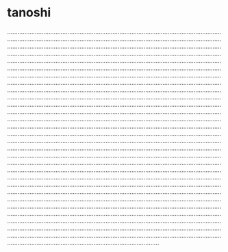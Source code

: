 # tanoshi

....................................................................................................................................................................................................................................................................................................................................................................................................................................................................................................................................................................................................................................................................................................................................................................................................................................................................................................................................................................................................................................................................................................................................................................................................................................................................................................................................................................................................................................................................................................................................................................................................................................................................................................................................................................................................................................................................................................................................................................................................................................................................................................................................................................................................................................................................................................................................................................................................................................................................................................................................................................................................................................................................................................................................................................................................................................................................................................................................................................................................................................................................................................................................................................................................................................................................................................................................................................................................................................................................................................................................................................................................................................................................................................................................................................................................................................